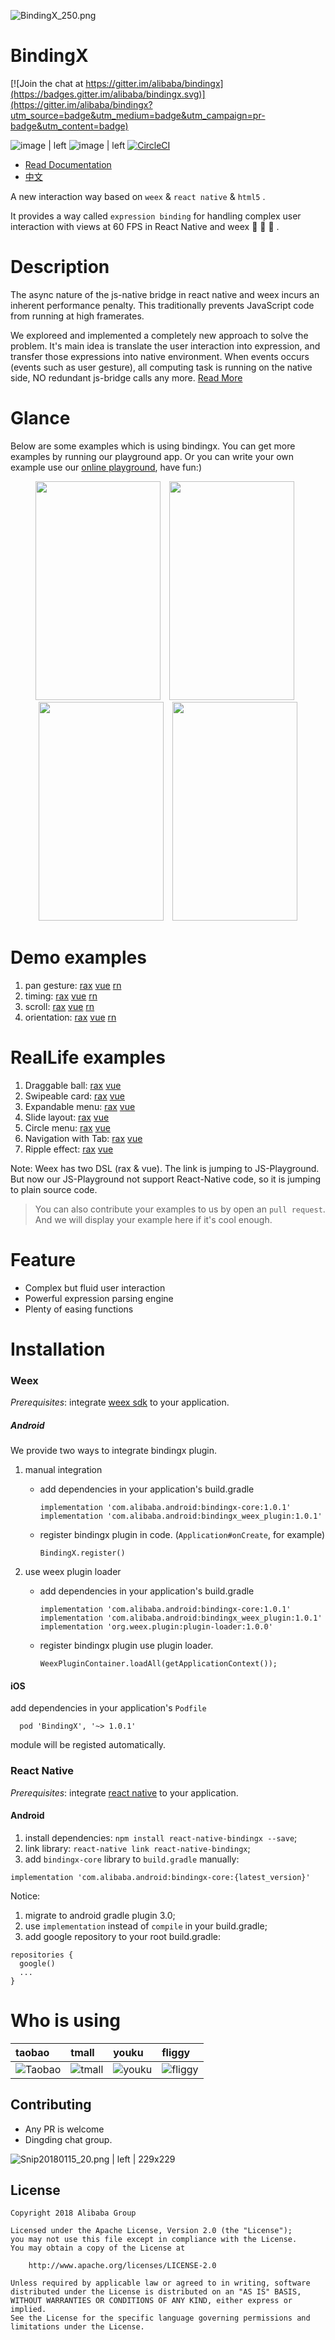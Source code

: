 
![BindingX_250.png](https://img.alicdn.com/tfs/TB1ZG58bb1YBuNjSszeXXablFXa-400-400.png_250x250.jpg "")

# BindingX

[![Join the chat at https://gitter.im/alibaba/bindingx](https://badges.gitter.im/alibaba/bindingx.svg)](https://gitter.im/alibaba/bindingx?utm_source=badge&utm_medium=badge&utm_campaign=pr-badge&utm_content=badge)

![image | left](https://img.shields.io/badge/PRs-welcome-brightgreen.svg "")
![image | left](https://img.shields.io/badge/license-Apache--2.0-brightgreen.svg "")
[![CircleCI](https://circleci.com/gh/alibaba/bindingx/tree/master.svg?style=svg)](https://circleci.com/gh/alibaba/bindingx/tree/master)

* [Read Documentation](https://alibaba.github.io/bindingx/guide/introduce)
* [中文](https://github.com/alibaba/bindingx/blob/master/README_cn.md)

A new interaction way based on `weex` & `react native` & `html5` .

It provides a way called `expression binding` for handling complex user interaction with views at 60 FPS in React Native and weex :tada: :tada: :tada: .

# Description

The async nature of the js-native bridge in react native and weex incurs an inherent performance penalty. This traditionally prevents JavaScript code from running at high framerates.

We exploreed and implemented a completely new approach to solve the problem. It's main idea is translate the user interaction into expression, and transfer those expressions into native environment. When events occurs (events such as user gesture), all computing task is running on the native side, NO redundant js-bridge calls any more. [Read More](https://alibaba.github.io/bindingx/guide/introduce)

# Glance

Below are some examples which is using bindingx. You can get more examples by running our playground app. Or you can write your own example use our [online playground](https://alibaba.github.io/bindingx/playground), have fun:)

<div align="center">
    <img style="margin-right:10px" src="https://gw.alicdn.com/tfs/TB1fES5bhGYBuNjy0FnXXX5lpXa-320-563.gif" width = "200" height = "350"/>
    <img style="margin-right:10px" src="https://gw.alicdn.com/tfs/TB1hOaKbbGYBuNjy0FoXXciBFXa-320-563.gif" width = "200" height = "350"/>
    <img style="margin-right:10px" src="https://gw.alicdn.com/tfs/TB1LCmUbkyWBuNjy0FpXXassXXa-320-563.gif" width = "200" height = "350"/>
    <img src="https://gw.alicdn.com/tfs/TB1FRGZbeuSBuNjy1XcXXcYjFXa-320-563.gif" width = "200" height = "350"/>
</div>

# Demo examples
  1. pan gesture: [rax](https://jsplayground.taobao.org/raxplayground/34ceb3e5-8927-4e0c-a282-2dd37c9d7b74)  [vue](https://jsplayground.taobao.org/vueplayground/1518d8ac-4403-414f-ba83-616eb8b77dc6)  [rn](https://github.com/alibaba/bindingx/blob/master/react-native/example/src/AnimatedBall.js)
  2. timing: [rax](https://jsplayground.taobao.org/raxplayground/31211efb-d643-4cd0-8e9e-46b0c29ddd50)  [vue](https://jsplayground.taobao.org/vueplayground/6a016074-225c-461e-bfa7-b73b8336ea3d)  [rn](https://github.com/alibaba/bindingx/blob/master/react-native/example/src/TimingDemo.js)
  3. scroll: [rax](https://jsplayground.taobao.org/raxplayground/8e3b0234-f218-41e2-b146-db76a00e4096)  [vue](https://jsplayground.taobao.org/vueplayground/0fe39539-f08c-4be0-a589-499be32f6351)  [rn](https://github.com/alibaba/bindingx/blob/master/react-native/example/src/ScrollViewDemo.js)
  4. orientation: [rax](https://jsplayground.taobao.org/raxplayground/1d3ed4e1-506b-4308-bffa-ecf241a0cc70)  [vue](https://jsplayground.taobao.org/vueplayground/18a9115c-c85b-4a12-a1b2-2b0c401a6eb6)  [rn](https://github.com/alibaba/bindingx/blob/master/react-native/example/src/OrientationDemo.js)

# RealLife examples

  1. Draggable ball: [rax](https://jsplayground.taobao.org/raxplayground/3ec5c8ef-42ff-47fb-9791-4bd7c257b4a7)  [vue](https://jsplayground.taobao.org/vueplayground/de9c7e84-2dc0-4873-8bb0-ce899e64f6ab)
  2. Swipeable card: [rax](https://jsplayground.taobao.org/raxplayground/7ac0f12b-72e7-4aa5-b398-693ba7b34cd6)  [vue](https://jsplayground.taobao.org/vueplayground/9e4899f6-0fe1-4ffa-86ec-b9c28d22bae9)
  3. Expandable menu: [rax](https://jsplayground.taobao.org/raxplayground/3f93ffd1-3028-4a9e-9e94-0188973bc44b)  [vue](https://jsplayground.taobao.org/vueplayground/3a388c50-18f8-45d3-b1cf-3f5f0c226c19)
  4. Slide layout: [rax](https://jsplayground.taobao.org/raxplayground/34e0eae9-ca2d-481f-94b5-239732651eeb)  [vue](https://jsplayground.taobao.org/vueplayground/925802dc-c7c9-4309-b1e1-f83458bb39c4)
  5. Circle menu: [rax](https://jsplayground.taobao.org/raxplayground/0b2fa94c-b107-422f-8c2c-60481af89d31)  [vue](https://jsplayground.taobao.org/vueplayground/42ffd6b2-9ff6-4161-8224-34779b3af7e6)
  6. Navigation with Tab: [rax](https://jsplayground.taobao.org/raxplayground/b8583160-f63f-4ab6-9f98-af7a3da283f8)  [vue](https://jsplayground.taobao.org/vueplayground/2f9e0733-b853-4d97-b350-2630c1a50c83)
  7. Ripple effect: [rax](https://jsplayground.taobao.org/raxplayground/c4a295f5-bec2-485e-8e05-de80c7274191)  [vue](https://jsplayground.taobao.org/vueplayground/2741ac64-3956-4dc9-ad61-d59b5768d97f)

Note: Weex has two DSL (rax & vue). The link is jumping to JS-Playground. But now our JS-Playground not support React-Native code, so it is jumping to plain source code.

> You can also contribute your examples to us by open an `pull request`. And we will display your example here if it's cool enough.

# Feature

* Complex but fluid user interaction
* Powerful expression parsing engine
* Plenty of easing functions


# Installation

### Weex

*Prerequisites*: integrate [weex sdk](https://github.com/apache/incubator-weex) to your application.

##### Android

We provide two ways to integrate bindingx plugin.

 1. manual integration

    * add dependencies in your application's build.gradle

        ```
        implementation 'com.alibaba.android:bindingx-core:1.0.1'
        implementation 'com.alibaba.android:bindingx_weex_plugin:1.0.1'
        ```

    * register bindingx plugin in code. (`Application#onCreate`, for example)

        ```
        BindingX.register()
        ```

 2. use weex plugin loader

    * add dependencies in your application's build.gradle

      ```
      implementation 'com.alibaba.android:bindingx-core:1.0.1'
      implementation 'com.alibaba.android:bindingx_weex_plugin:1.0.1'
      implementation 'org.weex.plugin:plugin-loader:1.0.0'
      ```

    * register bindingx plugin use plugin loader.

      ```
      WeexPluginContainer.loadAll(getApplicationContext());
      ```

#### iOS

add dependencies in your application's `Podfile`

```
  pod 'BindingX', '~> 1.0.1'
```

module will be registed automatically.

### React Native

*Prerequisites*: integrate [react native](https://facebook.github.io/react-native/) to your application.

#### Android

1. install dependencies: `npm install react-native-bindingx --save`;
2. link library: `react-native link react-native-bindingx`;
3. add `bindingx-core` library to `build.gradle` manually:

  ```
  implementation 'com.alibaba.android:bindingx-core:{latest_version}'
  ```  

Notice:

1. migrate to android gradle plugin 3.0;
2. use `implementation` instead of `compile` in your build.gradle;
3. add google repository to your root build.gradle:

  ```
  repositories {
    google()
    ...
  }
  ```

# Who is using

| taobao | tmall | youku | fliggy |
| :--- | :--- | :--- | :--- |
| ![Taobao](https://img.alicdn.com/tfs/TB1N.thdzuhSKJjSspjXXci8VXa-256-256.png_60x60.jpg "") | ![tmall](https://img.alicdn.com/tps/TB15a7wOFXXXXcgXVXXXXXXXXXX-256-256.png_60x60.jpg "") | ![youku](https://img.alicdn.com/tfs/TB1jjyxhwoQMeJjy1XaXXcSsFXa-256-256.png_60x60.jpg "") | ![fliggy](https://img.alicdn.com/tfs/TB11rPqRXXXXXc_apXXXXXXXXXX-256-256.png_60x60.jpg "") |


## Contributing
* Any PR is welcome
* Dingding chat group.


![Snip20180115_20.png | left | 229x229](https://gw.alipayobjects.com/zos/skylark/fcc2b92e-06c2-4d8f-88ff-5cfb983735bf/2018/png/dfae0a43-4ecb-4f62-a5fb-d3f092cad66a.png "")

## License
```
Copyright 2018 Alibaba Group

Licensed under the Apache License, Version 2.0 (the "License");
you may not use this file except in compliance with the License.
You may obtain a copy of the License at

    http://www.apache.org/licenses/LICENSE-2.0

Unless required by applicable law or agreed to in writing, software
distributed under the License is distributed on an "AS IS" BASIS,
WITHOUT WARRANTIES OR CONDITIONS OF ANY KIND, either express or implied.
See the License for the specific language governing permissions and
limitations under the License.
```
